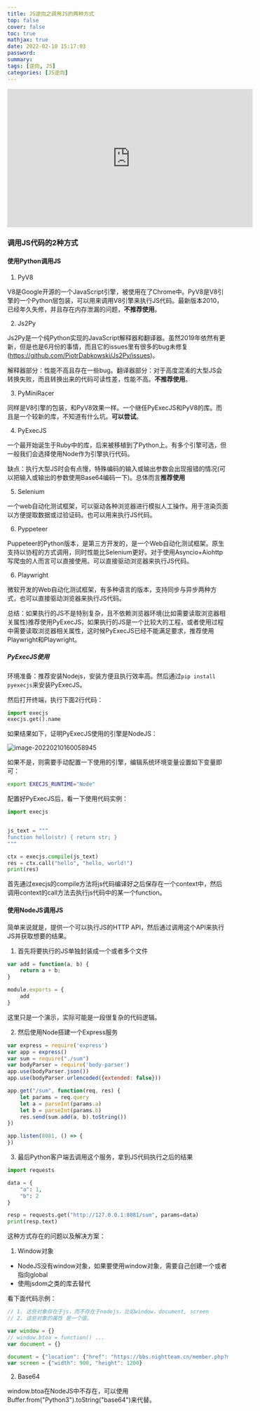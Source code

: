 ```yaml
---
title: JS逆向之调用JS的两种方式
top: false
cover: false
toc: true
mathjax: true
date: 2022-02-10 15:17:03
password:
summary:
tags: [逆向, JS]
categories: [JS逆向]
---
```


<div align="center"><iframe width="560" height="315" src="https://www.youtube.com/embed/Kca3ndEpG0s" title="YouTube video player" frameborder="0" allow="accelerometer; autoplay; clipboard-write; encrypted-media; gyroscope; picture-in-picture" allowfullscreen></iframe></div>



###  调用JS代码的2种方式

#### 使用Python调用JS

1. PyV8

V8是Google开源的一个JavaScript引擎，被使用在了Chrome中。PyV8是V8引擎的一个Python层包装，可以用来调用V8引擎来执行JS代码。最新版本2010，已经年久失修，并且存在内存泄漏的问题，**不推荐使用**。

2. Js2Py

 Js2Py是一个纯Python实现的JavaScript解释器和翻译器。虽然2019年依然有更新，但是也是6月份的事情，而且它的issues里有很多的bug未修复(https://github.com/PiotrDabkowski/Js2Py/issues)。

解释器部分：性能不高且存在一些bug。翻译器部分：对于高度混淆的大型JS会转换失败，而且转换出来的代码可读性差，性能不高。**不推荐使用**。

3. PyMiniRacer

同样是V8引擎的包装，和PyV8效果一样。一个继任PyExecJS和PyV8的库。而且是一个较新的库，不知道有什么坑。**可以尝试**。

4. PyExecJS

一个最开始诞生于Ruby中的库，后来被移植到了Python上。有多个引擎可选，但一般我们会选择使用Node作为引擎执行代码。

缺点：执行大型JS时会有点慢，特殊编码的输入或输出参数会出现报错的情况(可以把输入或输出的参数使用Base64编码一下)。总体而言**推荐使用**

5. Selenium

一个web自动化测试框架，可以驱动各种浏览器进行模拟人工操作。用于渲染页面以方便提取数据或过验证码。也可以用来执行JS代码。

6. Pyppeteer

Puppeteer的Python版本，是第三方开发的，是一个Web自动化测试框架。原生支持以协程的方式调用，同时性能比Selenium更好。对于使用Asyncio+Aiohttp写爬虫的人而言可以直接使用。可以直接驱动浏览器来执行JS代码。

6. Playwright

微软开发的Web自动化测试框架，有多种语言的版本，支持同步与异步两种方式，也可以直接驱动浏览器来执行JS代码。

总结：如果执行的JS不是特别复杂，且不依赖浏览器环境(比如需要读取浏览器相关属性)推荐使用PyExecJS，如果执行的JS是一个比较大的工程，或者使用过程中需要读取浏览器相关属性，这时候PyExecJS已经不能满足要求，推荐使用Playwright和Playwright。



##### PyExecJS使用

环境准备：推荐安装Nodejs，安装方便且执行效率高。然后通过`pip install pyexecjs`来安装PyExecJS。

然后打开终端，执行下面2行代码：

```python
import execjs
execjs.get().name
```

如果结果如下，证明PyExecJS使用的引擎是NodeJS：

![image-20220210160058945](http://img.heshipeng.com/202202101601281.png?watermark/2/text/5YWz5rOo5b6u5L-h5YWs5LyX5Y-377ya6YCG5ZCR5LiA5q2l5q2l/font/5a6L5L2T/fontsize/300)

如果不是，则需要手动配置一下使用的引擎，编辑系统环境变量设置如下变量即可：

```bash
export EXECJS_RUNTIME="Node"
```

配置好PyExecJS后，看一下使用代码实例：

```python
import execjs


js_text = """
function hello(str) { return str; }
"""

ctx = execjs.compile(js_text)
res = ctx.call("hello", "hello, world!")
print(res)

```

首先通过execjs的compile方法将js代码编译好之后保存在一个context中，然后调用context的call方法去执行js代码中的某一个function。



#### 使用NodeJS调用JS

简单来说就是，提供一个可以执行JS的HTTP API，然后通过调用这个API来执行JS并获取想要的结果。

1. 首先将要执行的JS单独封装成一个或者多个文件

```javascript
var add = function(a, b) {
    return a + b;
}

module.exports = {
    add
}
```

这里只是一个演示，实际可能是一段很复杂的代码逻辑。



2. 然后使用Node搭建一个Express服务

```javascript
var express = require('express')
var app = express()
var sum = require("./sum")
var bodyParser = require('body-parser')
app.use(bodyParser.json())
app.use(bodyParser.urlencoded({extended: false}))

app.get("/sum", function(req, res) {
    let params = req.query
    let a = parseInt(params.a)
    let b = parseInt(params.b)
    res.send(sum.add(a, b).toString())
})

app.listen(8081, () => {
})
```



3. 最后Python客户端去调用这个服务，拿到JS代码执行之后的结果

```python
import requests

data = {
    "a": 1,
    "b": 2
}

resp = requests.get("http://127.0.0.1:8081/sum", params=data)
print(resp.text)

```



这种方式存在的问题以及解决方案：

1. Window对象

* NodeJS没有window对象，如果要使用window对象，需要自己创建一个或者指向global
* 使用jsdom之类的库去替代

看下面代码示例：

```js
// 1. 这些对象存在于js，而不存在于nodejs，比如window，document, screen
// 2. 这些对象的属性 是一个值。

var window = {}
// window.btoa = function() ...
var document = {}

document = {"location": {"href": "https://bbs.nightteam.cn/member.php?mod=register"}}
var screen = {"width": 900, "height": 1200}
```



2. Base64

window.btoa在NodeJS中不存在，可以使用Buffer.from("Python3").toString("base64")来代替。

